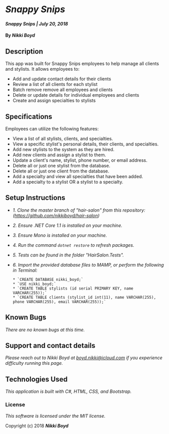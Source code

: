 # _Snappy Snips_

#### _Snappy Snips | July 20, 2018_

#### By _**Nikki Boyd**_

## Description

This app was built for Snappy Snips employees to help manage all clients and stylists. It allows employees to:
- Add and update contact details for their clients
- Review a list of all clients for each stylist
- Batch remove remove all employees and clients
- Delete or update details for individual employees and clients
- Create and assign specialties to stylists

## Specifications

Employees can utilize the following features:
- View a list of all stylists, clients, and specialties.
- View a specific stylist's personal details, their clients, and specialties.
- Add new stylists to the system as they are hired.
- Add new clients and assign a stylist to them.
- Update a client's name, stylist, phone number, or email address.
- Delete all or just one stylist from the database.
- Delete all or just one client from the database.
- Add a specialty and view all specialties that have been added.
- Add a specialty to a stylist OR a stylist to a specialty.

## Setup Instructions

* _1. Clone the master branch of "hair-salon" from this repository: (https://github.com/nikkiboyd/hair-salon)_
* _2. Ensure .NET Core 1.1 is installed on your machine._
* _3. Ensure Mono is installed on your machine._
* _4. Run the command `dotnet restore` to refresh packages._
* _5. Tests can be found in the folder "HairSalon.Tests"._
* _6. Import the provided database files to MAMP, or perform the following in Terminal:_

      * `CREATE DATABASE nikki_boyd;`
      * `USE nikki_boyd;`
      * `CREATE TABLE stylists (id serial PRIMARY KEY, name VARCHAR(255));`
      * `CREATE TABLE clients (stylist_id int(11), name VARCHAR(255), phone VARCHAR(255), email VARCHAR(255));`

## Known Bugs

_There are no known bugs at this time._

## Support and contact details

_Please reach out to Nikki Boyd at boyd.nikki@icloud.com if you experience difficulty running this page._

## Technologies Used

_This application is built with C#, HTML, CSS, and Bootstrap._

### License

*This software is licensed under the MIT license.*

Copyright (c) 2018 **_Nikki Boyd_**

